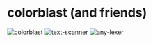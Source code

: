 # colorblast (and friends)

[![colorblast](https://github.com/vallentin/colorblast/actions/workflows/ci-colorblast.yml/badge.svg)](https://github.com/vallentin/colorblast/actions/workflows/ci-colorblast.yml)
[![text-scanner](https://github.com/vallentin/colorblast/actions/workflows/ci-text-scanner.yml/badge.svg)](https://github.com/vallentin/colorblast/actions/workflows/ci-text-scanner.yml)
[![any-lexer](https://github.com/vallentin/colorblast/actions/workflows/ci-any-lexer.yml/badge.svg)](https://github.com/vallentin/colorblast/actions/workflows/ci-any-lexer.yml)
